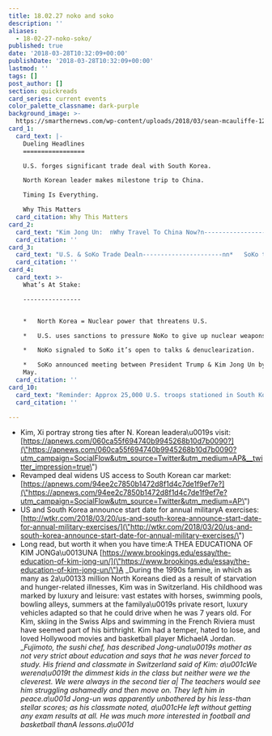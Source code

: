 ```yaml
---
title: 18.02.27 noko and soko
description: ''
aliases:
  - 18-02-27-noko-soko/
published: true
date: '2018-03-28T10:32:09+00:00'
publishDate: '2018-03-28T10:32:09+00:00'
lastmod: ''
tags: []
post_author: []
section: quickreads
card_series: current events
color_palette_classname: dark-purple
background_image: >-
  https://smarthernews.com/wp-content/uploads/2018/03/sean-mcauliffe-12854-unsplash-scaled.jpg
card_1:
  card_text: |-
    Dueling Headlines
    =================

    U.S. forges significant trade deal with South Korea.

    North Korean leader makes milestone trip to China.

    Timing Is Everything.

    Why This Matters
  card_citation: Why This Matters
card_2:
  card_text: "Kim Jong Un:  nWhy Travel To China Now?n---------------------------------------nn*   China remains North Koreaax19s ONE major ally. Arguably, without China, North Koreans would starve and freeze.n*   Kim has meetings planned with SoKo President Moon Jae-in & President Trump in coming weeks.n*   Show of unity as reports surface of a major trade pact between South Korea, and it’s ally, the U.S."
  card_citation: ''
card_3:
  card_text: "U.S. & SoKo Trade Dealn----------------------nn*   SoKo to allow 25,000 more U.S. car imports – a 50% increase.n*   U.S. to exempt South Korea from certain proposed steel tariffs, but will *still* restrict steel imports.n*   **Bottom Line: Both countries walk away with a ax1Cwin.ax1D**n*   P.S. Show of force not just economic. Joint annual military drills begin on Easter Sunday, April 1st."
  card_citation: ''
card_4:
  card_text: >-
    What’s At Stake:

    ----------------


    *   North Korea = Nuclear power that threatens U.S.

    *   U.S. uses sanctions to pressure NoKo to give up nuclear weapons program.

    *   NoKo signaled to SoKo it’s open to talks & denuclearization.

    *   SoKo announced meeting between President Trump & Kim Jong Un by end of
    May.
  card_citation: ''
card_10:
  card_text: "Reminder: Approx 25,000 U.S. troops stationed in South Korea. Interesting Fact: This maybe Kim Jong Unax19s first foreign trip after taking power in 2011, but he actually attended school in Switzerland.nn[view sources](https://smarthernews.com/18-02-27-noko-soko/)"
  card_citation: ''

---
```

*   Kim, Xi portray strong ties after N. Korean leadera\\u0019s visit: [https://apnews.com/060ca55f694740b9945268b10d7b0090?](\"https://apnews.com/060ca55f694740b9945268b10d7b0090?utm_campaign=SocialFlow&utm_source=Twitter&utm_medium=AP&__twitter_impression=true\")
*   Revamped deal widens US access to South Korean car market: [https://apnews.com/94ee2c7850b1472d8f1d4c7de1f9ef7e?](\"https://apnews.com/94ee2c7850b1472d8f1d4c7de1f9ef7e?utm_campaign=SocialFlow&utm_source=Twitter&utm_medium=AP\")
*   US and South Korea announce start date for annual militaryA exercises: [http://wtkr.com/2018/03/20/us-and-south-korea-announce-start-date-for-annual-military-exercises/](\"http://wtkr.com/2018/03/20/us-and-south-korea-announce-start-date-for-annual-military-exercises/\")
*   Long read, but worth it when you have time:A THEA EDUCATIONA OF KIM JONGa\\u0013UNA [https://www.brookings.edu/essay/the-education-of-kim-jong-un/](\"https://www.brookings.edu/essay/the-education-of-kim-jong-un/\")A _During the 1990s famine, in which as many as 2a\\u00133 million North Koreans died as a result of starvation and hunger-related illnesses, Kim was in Switzerland. His childhood was marked by luxury and leisure: vast estates with horses, swimming pools, bowling alleys, summers at the familya\\u0019s private resort, luxury vehicles adapted so that he could drive when he was 7 years old. For Kim, skiing in the Swiss Alps and swimming in the French Riviera must have seemed part of his birthright. Kim had a temper, hated to lose, and loved Hollywood movies and basketball player MichaelA Jordan.  
    __Fujimoto, the sushi chef, has described Jong-una\\u0019s mother as not very strict about education and says that he was never forced to study. His friend and classmate in Switzerland said of Kim: a\\u001cWe werena\\u0019t the dimmest kids in the class but neither were we the cleverest. We were always in the second tier a| The teachers would see him struggling ashamedly and then move on. They left him in peace.a\\u001d Jong-un was apparently unbothered by his less-than stellar scores; as his classmate noted, a\\u001cHe left without getting any exam results at all. He was much more interested in football and basketball thanA lessons.a\\u001d_